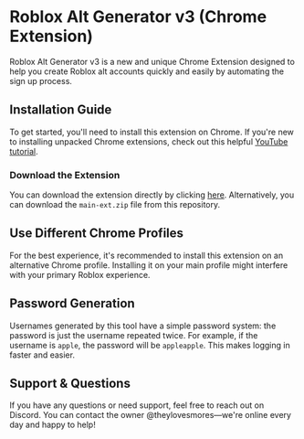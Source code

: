 # Roblox Alt Generator v3 (Chrome Extension)
Roblox Alt Generator v3 is a new and unique Chrome Extension designed to help you create Roblox alt accounts quickly and easily by automating the sign up process.

## Installation Guide
To get started, you'll need to install this extension on Chrome. If you're new to installing unpacked Chrome extensions, check out this helpful [YouTube tutorial](https://www.youtube.com/watch?v=oswjtLwCUqg).

### Download the Extension
You can download the extension directly by clicking [here](https://github.com/smoressy/Roblox-Alt-Generator-v3/archive/refs/heads/main.zip). Alternatively, you can download the `main-ext.zip` file from this repository.

## Use Different Chrome Profiles
For the best experience, it's recommended to install this extension on an alternative Chrome profile. Installing it on your main profile might interfere with your primary Roblox experience.

## Password Generation
Usernames generated by this tool have a simple password system: the password is just the username repeated twice. For example, if the username is `apple`, the password will be `appleapple`. This makes logging in faster and easier.

## Support & Questions
If you have any questions or need support, feel free to reach out on Discord. You can contact the owner @theylovesmores—we're online every day and happy to help!
